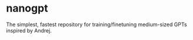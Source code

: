# nanogpt
The simplest, fastest repository for training/finetuning medium-sized GPTs inspired by Andrej.
